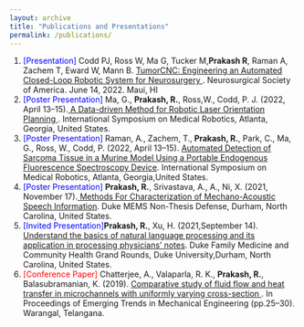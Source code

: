 ```yaml
---
layout: archive
title: "Publications and Presentations"
permalink: /publications/
---
```




<ol>

<li> <font style="color:blue">[Presentation]</font> Codd PJ, Ross W, Ma G, Tucker M,<b>Prakash R</b>, Raman A, Zachem T, Eward W, Mann B. <u>TumorCNC: Engineering an Automated Closed-Loop Robotic System for Neurosurgery </u>. Neurosurgical Society of America. June 14, 2022. Maui, HI</li>

<li><font style="color:blue">[Poster Presentation]</font> Ma, G., <b>Prakash, R.</b>, Ross,W., Codd, P. J. (2022, April 13–15).<u> A Data-driven Method for Robotic Laser Orientation Planning </u>. International Symposium on Medical Robotics, Atlanta, Georgia, United States.</li>

<li><font style="color:blue">[Poster Presentation]</font> Raman, A., Zachem, T.,<b> Prakash, R.</b>, Park, C., Ma, G., Ross, W., Codd, P. (2022, April 13–15). <u>Automated Detection of Sarcoma
Tissue in a Murine Model Using a Portable Endogenous Fluorescence Spectroscopy Device</u>. International Symposium on Medical Robotics, Atlanta, Georgia,United States.</li>

<li><font style="color:blue">[Poster Presentation]</font> <b>Prakash, R.</b>, Srivastava, A., A., Ni, X. (2021, November 17).<u> Methods For Characterization of Mechano-Acoustic Speech
Information</u>. Duke MEMS Non-Thesis Defense, Durham, North Carolina, United States.</li>

<li><font style="color:blue">[Invited Presentation]</font><b>Prakash, R.</b>, Xu, H. (2021,September 14). <u>Understand the basics of natural language processing and its application in processing physicians’ notes</u>. Duke Family Medicine and Community Health Grand Rounds, Duke University,Durham, North Carolina, United States. </li>

<li><font style="color:red">[Conference Paper]</font> Chatterjee, A., Valaparla, R. K., <b>Prakash, R.</b>, Balasubramanian, K. (2019). <u>Comparative study of fluid flow and heat transfer
in microchannels with uniformly varying cross-section </u>. In Proceedings of Emerging Trends in Mechanical Engineering (pp.25–30). Warangal, Telangana.</li>

</ol>









<!-- ---
title: "Comparative study of fluid flow and heat transfer in microchannels with uniformly varying cross-section."
collection: publications
permalink: /publication/microchannel-cross-section
#excerpt: 'This paper is about the number 1. The number 2 is left for future work.'
#date: 2019
venue: 'In Proceedings of Emerging Trends in Mechanical Engineering (pp.
25–30). Warangal, Telangana.'
#paperurl: 'http://academicpages.github.io/files/paper1.pdf'
citation: 'Chatterjee, A., Valaparla, R. K., Prakash, R., Balasubramanian, K. (2019). Comparative study of fluid flow and heat transfer in microchannels with uniformly varying cross-section. In Proceedings of Emerging Trends in Mechanical Engineering (pp. 25–30). Warangal, Telangana.'
---
This paper is about the number 1. The number 2 is left for future work.

[Download paper here](http://academicpages.github.io/files/paper1.pdf)

Recommended citation: Your Name, You. (2009). "Paper Title Number 1." <i>Journal 1</i>. 1(1). -->
